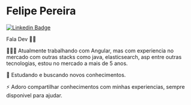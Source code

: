 <h1>Felipe Pereira</h1>

[![Linkedin Badge](https://img.shields.io/static/v1?label=&message=Felipe%20Pereira&color=blue&style=flat&logo=linkedin&link=https://www.linkedin.com/in/felipe-pereira-6b8324166/)](https://www.linkedin.com/in/felipe-pereira-6b8324166/) 


Fala Dev 👋🏾

 👩🏾‍💻 Atualmente trabalhando com Angular, mas com experiencia no mercado com outras stacks como java, elasticsearch, asp entre outras tecnologias, estou no mercado a mais de 5 anos. 
 
 🚀 Estudando e buscando novos conhecimentos.
 
 ⚡ Adoro compartilhar conhecimentos com minhas experiencias, sempre disponivel para ajudar.
 
